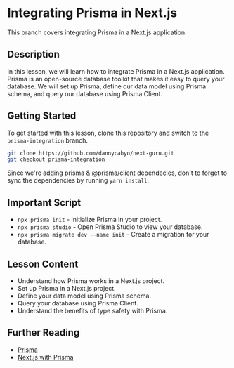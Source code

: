 # Integrating Prisma in Next.js

This branch covers integrating Prisma in a Next.js application.

## Description

In this lesson, we will learn how to integrate Prisma in a Next.js application. Prisma is an open-source database toolkit that makes it easy to query your database. We will set up Prisma, define our data model using Prisma schema, and query our database using Prisma Client.

## Getting Started

To get started with this lesson, clone this repository and switch to the `prisma-integration` branch.

```bash
git clone https://github.com/dannycahyo/next-guru.git
git checkout prisma-integration
```

Since we're adding prisma & @prisma/client dependecies, don't to forget to sync the dependencies by running `yarn install`.

## Important Script

- `npx prisma init` - Initialize Prisma in your project.
- `npx prisma studio` - Open Prisma Studio to view your database.
- `npx prisma migrate dev --name init` - Create a migration for your database.

## Lesson Content

- Understand how Prisma works in a Next.js project.
- Set up Prisma in a Next.js project.
- Define your data model using Prisma schema.
- Query your database using Prisma Client.
- Understand the benefits of type safety with Prisma.

## Further Reading

- [Prisma](https://www.prisma.io)
- [Next.js with Prisma](https://www.prisma.io/nextjs)
